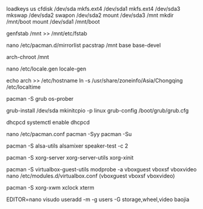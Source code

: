 loadkeys us
cfdisk /dev/sda
mkfs.ext4 /dev/sda1
mkfs.ext4 /dev/sda3
mkswap /dev/sda2
swapon /dev/sda2
mount /dev/sda3 /mnt
mkdir /mnt/boot
mount /dev/sda1 /mnt/boot

genfstab /mnt >> /mnt/etc/fstab

nano /etc/pacman.d/mirrorlist
pacstrap /mnt base base-devel

arch-chroot /mnt

nano /etc/locale.gen
locale-gen

echo arch >> /etc/hostname
ln -s /usr/share/zoneinfo/Asia/Chongqing /etc/localtime

pacman -S grub os-prober

grub-install /dev/sda
mkinitcpio -p linux
grub-config /boot/grub/grub.cfg

dhcpcd
systemctl enable dhcpcd

nano /etc/pacman.conf
pacman -Syy
pacman -Su

pacman -S alsa-utils
alsamixer
speaker-test -c 2

pacman -S xorg-server xorg-server-utils xorg-xinit

pacman -S virtualbox-guest-utils
modprobe -a vboxguest vboxsf vboxvideo
nano /etc/modules.d/virtualbox.conf (vboxguest vboxsf vboxvideo)

pacman -S xorg-xwm xclock xterm

EDITOR=nano visudo
useradd -m -g users -G storage,wheel,video baojia

